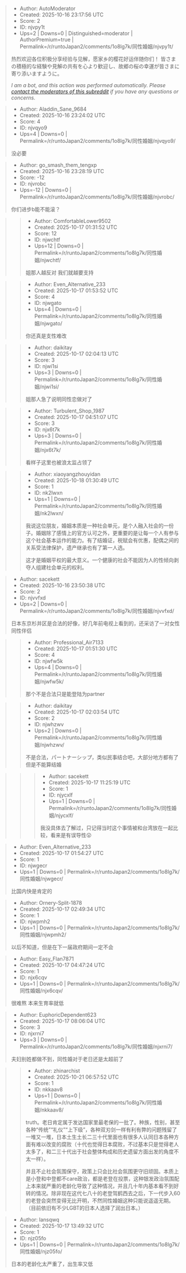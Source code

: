 > - Author: AutoModerator
> - Created: 2025-10-16 23:17:56 UTC
> - Score: 2
> - ID: njvpy1t
> - Ups=2 | Downs=0 | Distinguished=moderator | AuthorPremium=true | Permalink=/r/runtoJapan2/comments/1o8lg7k/同性婚姻/njvpy1t/
>
> 热烈欢迎各位积极分享经验与见解，愿家乡的樱花好运伴随你们！
> 皆さまの積極的な経験や見解の共有を心より歓迎し、故郷の桜の幸運が皆さまに寄り添いますように。
> 
> *I am a bot, and this action was performed automatically. Please [contact the moderators of this subreddit](/message/compose/?to=/r/runtoJapan2) if you have any questions or concerns.*

> - Author: Aladdin_Sane_9684
> - Created: 2025-10-16 23:24:02 UTC
> - Score: 4
> - ID: njvqyo9
> - Ups=4 | Downs=0 | Permalink=/r/runtoJapan2/comments/1o8lg7k/同性婚姻/njvqyo9/
>
> 没必要

> - Author: go_smash_them_tengxp
> - Created: 2025-10-16 23:28:19 UTC
> - Score: -12
> - ID: njvrobc
> - Ups=-12 | Downs=0 | Permalink=/r/runtoJapan2/comments/1o8lg7k/同性婚姻/njvrobc/
>
> 你们进步b能不能滚？

>> - Author: ComfortableLower9502
>> - Created: 2025-10-17 01:31:52 UTC
>> - Score: 12
>> - ID: njwchtf
>> - Ups=12 | Downs=0 | Permalink=/r/runtoJapan2/comments/1o8lg7k/同性婚姻/njwchtf/
>>
>> 姐那人越反对 我们就越要支持

>> - Author: Even_Alternative_233
>> - Created: 2025-10-17 01:53:52 UTC
>> - Score: 4
>> - ID: njwgato
>> - Ups=4 | Downs=0 | Permalink=/r/runtoJapan2/comments/1o8lg7k/同性婚姻/njwgato/
>>
>> 你还真是支性难改

>> - Author: daikitay
>> - Created: 2025-10-17 02:04:13 UTC
>> - Score: 3
>> - ID: njwi1si
>> - Ups=3 | Downs=0 | Permalink=/r/runtoJapan2/comments/1o8lg7k/同性婚姻/njwi1si/
>>
>> 姐那人急了说明同性恋做对了

>> - Author: Turbulent_Shop_1987
>> - Created: 2025-10-17 04:51:07 UTC
>> - Score: 3
>> - ID: njx6t7k
>> - Ups=3 | Downs=0 | Permalink=/r/runtoJapan2/comments/1o8lg7k/同性婚姻/njx6t7k/
>>
>> 看样子这里也被浪太监占领了

>> - Author: xiaoyangzhouyidan
>> - Created: 2025-10-18 01:30:49 UTC
>> - Score: 1
>> - ID: nk2lwxn
>> - Ups=1 | Downs=0 | Permalink=/r/runtoJapan2/comments/1o8lg7k/同性婚姻/nk2lwxn/
>>
>> 我说这位朋友，婚姻本质是一种社会单元，是个人融入社会的一份子。婚姻除了感情上的官方认可之外，更重要的是让每一个人有参与这个社会基本运作的能力。有了结婚证，税赋会有优惠，配偶之间的关系受法律保护，遗产继承也有了第一人选。
>> 
>> 这才是婚姻平权的最大意义。一个健康的社会不能因为人的性倾向剥夺人组建社会单元的权利。

> - Author: sacekett
> - Created: 2025-10-16 23:50:38 UTC
> - Score: 2
> - ID: njvvfxd
> - Ups=2 | Downs=0 | Permalink=/r/runtoJapan2/comments/1o8lg7k/同性婚姻/njvvfxd/
>
> 日本东京杉并区是合法的好像，好几年前电视上看到的，还采访了一对女性同性伴侣

>> - Author: Professional_Air7133
>> - Created: 2025-10-17 01:51:30 UTC
>> - Score: 4
>> - ID: njwfw5k
>> - Ups=4 | Downs=0 | Permalink=/r/runtoJapan2/comments/1o8lg7k/同性婚姻/njwfw5k/
>>
>> 那个不是合法只是能登陆为partner

>> - Author: daikitay
>> - Created: 2025-10-17 02:03:54 UTC
>> - Score: 2
>> - ID: njwhzwv
>> - Ups=2 | Downs=0 | Permalink=/r/runtoJapan2/comments/1o8lg7k/同性婚姻/njwhzwv/
>>
>> 不是合法，パートナーシップ，类似民事结合吧，大部分地方都有了但是不能算结婚

>>> - Author: sacekett
>>> - Created: 2025-10-17 11:25:19 UTC
>>> - Score: 1
>>> - ID: njycxlf
>>> - Ups=1 | Downs=0 | Permalink=/r/runtoJapan2/comments/1o8lg7k/同性婚姻/njycxlf/
>>>
>>> 我没具体去了解过，只记得当时这个事情被和台湾放在一起比较，看来是有误导性😲

> - Author: Even_Alternative_233
> - Created: 2025-10-17 01:54:27 UTC
> - Score: 1
> - ID: njwgecr
> - Ups=1 | Downs=0 | Permalink=/r/runtoJapan2/comments/1o8lg7k/同性婚姻/njwgecr/
>
> 比国内快是肯定的

> - Author: Ornery-Split-1878
> - Created: 2025-10-17 02:49:34 UTC
> - Score: 1
> - ID: njwpmh2
> - Ups=1 | Downs=0 | Permalink=/r/runtoJapan2/comments/1o8lg7k/同性婚姻/njwpmh2/
>
> 以后不知道，但是在下一届政府期间一定不会

> - Author: Easy_Flan7871
> - Created: 2025-10-17 04:47:24 UTC
> - Score: 1
> - ID: njx6cqv
> - Ups=1 | Downs=0 | Permalink=/r/runtoJapan2/comments/1o8lg7k/同性婚姻/njx6cqv/
>
> 很难熬  本来生育率就低

> - Author: EuphoricDependent623
> - Created: 2025-10-17 08:06:04 UTC
> - Score: 3
> - ID: njxrni7
> - Ups=3 | Downs=0 | Permalink=/r/runtoJapan2/comments/1o8lg7k/同性婚姻/njxrni7/
>
> 夫妇别姓都做不到，同性婚对于老日还是太超前了

>> - Author: zhinarchist
>> - Created: 2025-10-21 06:57:52 UTC
>> - Score: 1
>> - ID: nkkaav8
>> - Ups=1 | Downs=0 | Permalink=/r/runtoJapan2/comments/1o8lg7k/同性婚姻/nkkaav8/
>>
>> truth。老日肯定属于发达国家里最老保的一批了。种族，性别，甚至各种“传统”“礼仪”“上下级”，各种双刃剑一样有利有弊的问题残留了一堆又一堆，日本土生土长二三十代里面也有很多人认同日本各种方面有难以改变的腐败（十代也觉得日本腐败，不过基本只是觉得老人太多了，和二三十代出于社会整体构成和历史遗留方面出发的角度不太一样）。
>> 
>> 并且不止社会氛围保守，政策上只会比社会氛围更守旧顽固。本质上是小登和中登都不care政治，都是老登在投票，这种银发政治氛围配上本来就严重的老龄化导致了这种情况，并且几十年内基本看不到好转的情况。除非现在这代七八十的老登驾鹤西去之后，下一代步入60的老登会突然变得无比开明，不然同性婚姻这种只能说遥遥无期。（目前依旧有不少LGBT的日本人选择了润出日本。）

> - Author: lansqwq
> - Created: 2025-10-17 13:49:32 UTC
> - Score: 1
> - ID: njz05fo
> - Ups=1 | Downs=0 | Permalink=/r/runtoJapan2/comments/1o8lg7k/同性婚姻/njz05fo/
>
> 日本的老龄化太严重了，出生率又低
